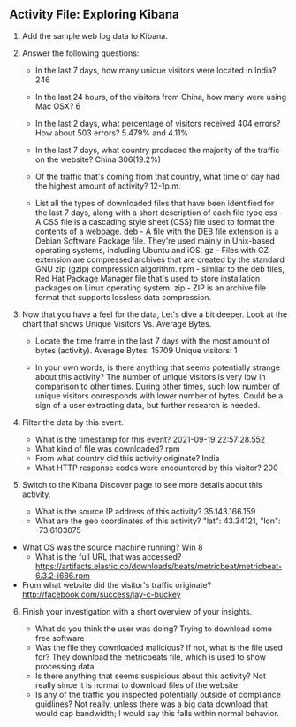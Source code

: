 ## Activity File: Exploring Kibana

1. Add the sample web log data to Kibana.

2. Answer the following questions:

    - In the last 7 days, how many unique visitors were located in India?
    246

    - In the last 24 hours, of the visitors from China, how many were using Mac OSX?
    6
    - In the last 2 days, what percentage of visitors received 404 errors? How about 503 errors?
    5.479% and 4.11% 
    
    - In the last 7 days, what country produced the majority of the traffic on the website?
    China 306(19.2%)
    
    - Of the traffic that's coming from that country, what time of day had the highest amount of activity?
    12-1p.m.
    - List all the types of downloaded files that have been identified for the last 7 days, along with a short description of each file type
    css - A CSS file is a cascading style sheet (CSS) file used to format the contents of a webpage.
    deb - A file with the DEB file extension is a Debian Software Package file. They're used mainly in Unix-based operating systems, including Ubuntu and iOS.
    gz -  Files with GZ extension are compressed archives that are created by the standard GNU zip (gzip) compression algorithm.
    rpm - similar to the deb files, Red Hat Package Manager file that's used to store installation packages on Linux operating system.
    zip - ZIP is an archive file format that supports lossless data compression.
    
3. Now that you have a feel for the data, Let's dive a bit deeper. Look at the chart that shows Unique Visitors Vs. Average Bytes.
     - Locate the time frame in the last 7 days with the most amount of bytes (activity).
     Average Bytes: 15709
     Unique visitors: 1
     
     - In your own words, is there anything that seems potentially strange about this activity?
The number of unique visitors is very low in comparison to other times. During other times, such low number of unique visitors corresponds with lower number of 
bytes. Could be a sign of a user extracting data, but further research is needed.

4. Filter the data by this event.
     - What is the timestamp for this event?
     2021-09-19 22:57:28.552
     - What kind of file was downloaded?
     rpm
     - From what country did this activity originate?
     India
     - What HTTP response codes were encountered by this visitor?
     200

5. Switch to the Kibana Discover page to see more details about this activity.
     - What is the source IP address of this activity?
     35.143.166.159
     - What are the geo coordinates of this activity?
     "lat": 43.34121,
     "lon": -73.6103075
  - What OS was the source machine running?
  Win 8
     - What is the full URL that was accessed?
 https://artifacts.elastic.co/downloads/beats/metricbeat/metricbeat-6.3.2-i686.rpm     
 - From what website did the visitor's traffic originate?
 http://facebook.com/success/jay-c-buckey
 
6. Finish your investigation with a short overview of your insights. 

     - What do you think the user was doing?
     Trying to download some free software
     - Was the file they downloaded malicious? If not, what is the file used for?
     They download the metricbeats file, which is used to show processing data
     - Is there anything that seems suspicious about this activity?
     Not really since it is normal to download files of the website
     - Is any of the traffic you inspected potentially outside of compliance guidlines?
     Not really, unless there was a big data download that would cap bandwidth; I would say this falls within normal behavior.
